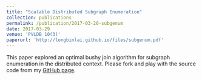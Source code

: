 ```yaml
---
title: "Scalable Distributed Subgraph Enumeration"
collection: publications
permalink: /publication/2017-03-20-subgenum
date: 2017-03-29
venue: 'PVLDB 10(3)'
paperurl: 'http://longbinlai.github.io/files/subgenum.pdf'
---
```


This paper explored an optimal bushy join algorithm for subgraph enumeration in the distributed context. Please fork and play with the source code from my [GitHub page](https://github.com/longbin-lai/SubgEnumFramework).
